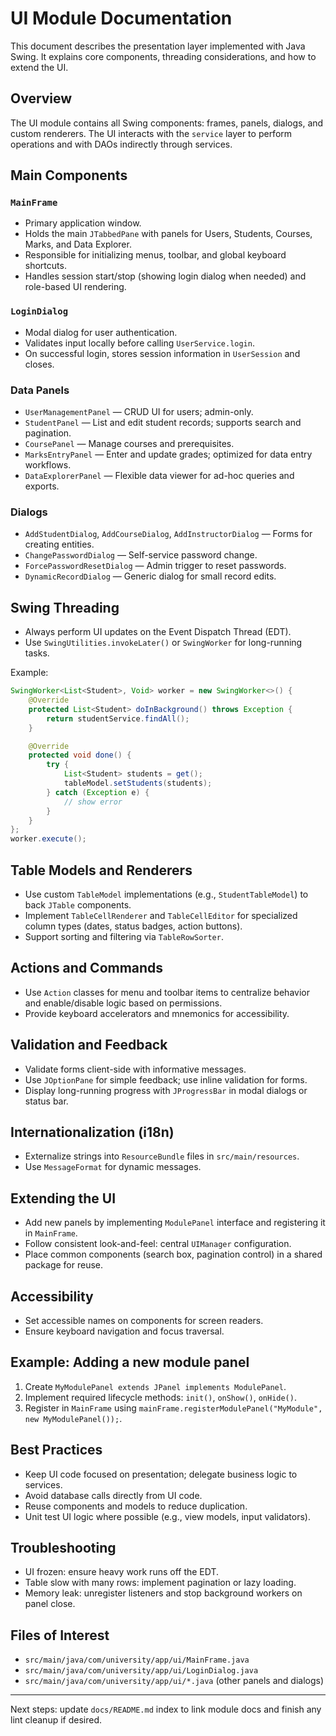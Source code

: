 # UI Module Documentation

This document describes the presentation layer implemented with Java Swing. It explains core components, threading considerations, and how to extend the UI.

## Overview

The UI module contains all Swing components: frames, panels, dialogs, and custom renderers. The UI interacts with the `service` layer to perform operations and with DAOs indirectly through services.

## Main Components

### `MainFrame`

- Primary application window.
- Holds the main `JTabbedPane` with panels for Users, Students, Courses, Marks, and Data Explorer.
- Responsible for initializing menus, toolbar, and global keyboard shortcuts.
- Handles session start/stop (showing login dialog when needed) and role-based UI rendering.

### `LoginDialog`

- Modal dialog for user authentication.
- Validates input locally before calling `UserService.login`.
- On successful login, stores session information in `UserSession` and closes.

### Data Panels

- `UserManagementPanel` — CRUD UI for users; admin-only.
- `StudentPanel` — List and edit student records; supports search and pagination.
- `CoursePanel` — Manage courses and prerequisites.
- `MarksEntryPanel` — Enter and update grades; optimized for data entry workflows.
- `DataExplorerPanel` — Flexible data viewer for ad-hoc queries and exports.

### Dialogs

- `AddStudentDialog`, `AddCourseDialog`, `AddInstructorDialog` — Forms for creating entities.
- `ChangePasswordDialog` — Self-service password change.
- `ForcePasswordResetDialog` — Admin trigger to reset passwords.
- `DynamicRecordDialog` — Generic dialog for small record edits.

## Swing Threading

- Always perform UI updates on the Event Dispatch Thread (EDT).
- Use `SwingUtilities.invokeLater()` or `SwingWorker` for long-running tasks.

Example:

```java
SwingWorker<List<Student>, Void> worker = new SwingWorker<>() {
    @Override
    protected List<Student> doInBackground() throws Exception {
        return studentService.findAll();
    }

    @Override
    protected void done() {
        try {
            List<Student> students = get();
            tableModel.setStudents(students);
        } catch (Exception e) {
            // show error
        }
    }
};
worker.execute();
```

## Table Models and Renderers

- Use custom `TableModel` implementations (e.g., `StudentTableModel`) to back `JTable` components.
- Implement `TableCellRenderer` and `TableCellEditor` for specialized column types (dates, status badges, action buttons).
- Support sorting and filtering via `TableRowSorter`.

## Actions and Commands

- Use `Action` classes for menu and toolbar items to centralize behavior and enable/disable logic based on permissions.
- Provide keyboard accelerators and mnemonics for accessibility.

## Validation and Feedback

- Validate forms client-side with informative messages.
- Use `JOptionPane` for simple feedback; use inline validation for forms.
- Display long-running progress with `JProgressBar` in modal dialogs or status bar.

## Internationalization (i18n)

- Externalize strings into `ResourceBundle` files in `src/main/resources`.
- Use `MessageFormat` for dynamic messages.

## Extending the UI

- Add new panels by implementing `ModulePanel` interface and registering it in `MainFrame`.
- Follow consistent look-and-feel: central `UIManager` configuration.
- Place common components (search box, pagination control) in a shared package for reuse.

## Accessibility

- Set accessible names on components for screen readers.
- Ensure keyboard navigation and focus traversal.

## Example: Adding a new module panel

1. Create `MyModulePanel extends JPanel implements ModulePanel`.
2. Implement required lifecycle methods: `init()`, `onShow()`, `onHide()`.
3. Register in `MainFrame` using `mainFrame.registerModulePanel("MyModule", new MyModulePanel());`.

## Best Practices

- Keep UI code focused on presentation; delegate business logic to services.
- Avoid database calls directly from UI code.
- Reuse components and models to reduce duplication.
- Unit test UI logic where possible (e.g., view models, input validators).

## Troubleshooting

- UI frozen: ensure heavy work runs off the EDT.
- Table slow with many rows: implement pagination or lazy loading.
- Memory leak: unregister listeners and stop background workers on panel close.

## Files of Interest

- `src/main/java/com/university/app/ui/MainFrame.java`
- `src/main/java/com/university/app/ui/LoginDialog.java`
- `src/main/java/com/university/app/ui/*.java` (other panels and dialogs)


---

Next steps: update `docs/README.md` index to link module docs and finish any lint cleanup if desired.
